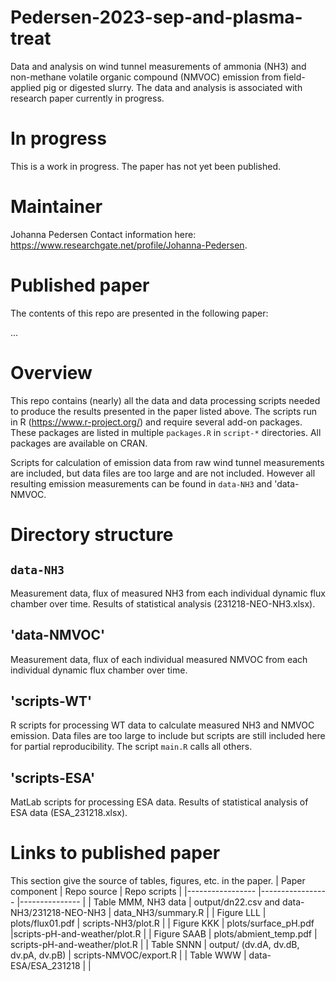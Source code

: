 # Pedersen-2023-sep-and-plasma-treat
Data and analysis on wind tunnel measurements of ammonia (NH3) and non-methane volatile organic compound (NMVOC) emission from field-applied pig or digested slurry. The data and analysis is associated with research paper currently in progress. 

# In progress
This is a work in progress. 
The paper has not yet been published. 

# Maintainer
Johanna Pedersen 
Contact information here: <https://www.researchgate.net/profile/Johanna-Pedersen>.

# Published paper
The contents of this repo are presented in the following paper:

...

# Overview
This repo contains (nearly) all the data and data processing scripts needed to produce the results presented in the paper listed above. 
The scripts run in R (<https://www.r-project.org/>) and require several add-on packages.
These packages are listed in multiple `packages.R` in `script-*` directories.
All packages are available on CRAN. 

Scripts for calculation of emission data from raw wind tunnel measurements are included, but data files are too large and are not included. 
However all resulting emission measurements can be found in `data-NH3` and 'data-NMVOC.

# Directory structure

## `data-NH3` 
Measurement data, flux of measured NH3 from each individual dynamic flux chamber over time. 
Results of statistical analysis (231218-NEO-NH3.xlsx).

## 'data-NMVOC'
Measurement data, flux of each individual measured NMVOC from each individual dynamic flux chamber over time. 


## 'scripts-WT' 
R scripts for processing WT data to calculate measured NH3 and NMVOC emission. 
Data files are too large to include but scripts are still included here for partial reproducibility.
The script `main.R` calls all others.

## 'scripts-ESA'
MatLab scripts for processing ESA data. 
Results of statistical analysis of ESA data (ESA_231218.xlsx). 


# Links to published paper 
This section give the source of tables, figures, etc. in the paper. 
| Paper component 		|  Repo source                             |  Repo scripts             |
|-----------------		|-----------------                         |---------------            |
| Table MMM, NH3 data 		| output/dn22.csv   and data-NH3/231218-NEO-NH3   | data_NH3/summary.R  	|
| Figure LLL			| plots/flux01.pdf			| scripts-NH3/plot.R |
| Figure KKK			| plots/surface_pH.pdf 			|scripts-pH-and-weather/plot.R |
| Figure SAAB			| plots/abmient_temp.pdf		| scripts-pH-and-weather/plot.R |
| Table SNNN			| output/ (dv.dA, dv.dB, dv.pA, dv.pB)	| scripts-NMVOC/export.R |
| Table WWW			| data-ESA/ESA_231218			|  	 |














